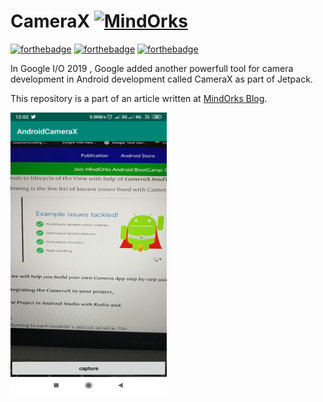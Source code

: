 # CameraX  [![MindOrks](https://img.shields.io/badge/MindOrks-%2311209F.svg)](https://blog.mindorks.com/getting-started-with-camerax)
[![forthebadge](http://forthebadge.com/images/badges/built-for-android.svg)](http://forthebadge.com)
[![forthebadge](http://forthebadge.com/images/badges/built-by-developers.svg)](http://forthebadge.com)
[![forthebadge](http://forthebadge.com/images/badges/check-it-out.svg)](http://forthebadge.com)


In Google I/O 2019 , Google added another powerfull tool for camera development in Android development called CameraX as part of Jetpack.

This repository is a part of an article written at [MindOrks Blog](https://blog.mindorks.com/getting-started-with-camerax). 


<img src="screenshots/android_camerax.png" width="250" height="450"/>
